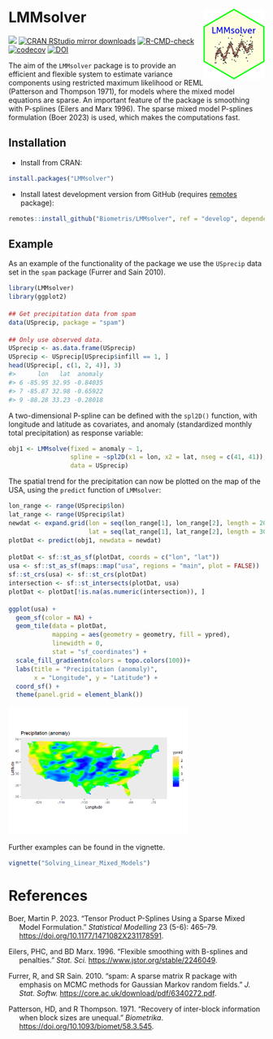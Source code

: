 
<!-- README.md is generated from README.Rmd. Please edit that file -->

# LMMsolver <img src="man/figures/logo.png" align="right" height="139" alt="" />

[![](https://www.r-pkg.org/badges/version/LMMsolver)](https://www.r-pkg.org/pkg/LMMsolver)
[![CRAN RStudio mirror
downloads](https://cranlogs.r-pkg.org/badges/LMMsolver)](https://www.r-pkg.org/pkg/LMMsolver)
[![R-CMD-check](https://github.com/Biometris/LMMsolver/workflows/R-CMD-check/badge.svg)](https://github.com/Biometris/LMMsolver/actions?workflow=R-CMD-check)
[![codecov](https://codecov.io/gh/Biometris/LMMsolver/branch/master/graph/badge.svg)](https://app.codecov.io/gh/Biometris/LMMsolver)
[![DOI](https://zenodo.org/badge/DOI/10.5281/zenodo.14527380.svg)](https://doi.org/10.5281/zenodo.14527380)

The aim of the `LMMsolver` package is to provide an efficient and
flexible system to estimate variance components using restricted maximum
likelihood or REML (Patterson and Thompson 1971), for models where the
mixed model equations are sparse. An important feature of the package is
smoothing with P-splines (Eilers and Marx 1996). The sparse mixed model
P-splines formulation (Boer 2023) is used, which makes the computations
fast.

<!-- The aim of the `LMMsolver` package is to provide an efficient and flexible system to estimate variance components using restricted maximum likelihood or REML [@Patterson1971], for models where the mixed model equations are sparse [@boer2023]. An example of an application is using splines to model spatial [@Rodriguez-Alvarez2018; @Boer2020] or temporal [@Bustos-Korts2019] trends. Another example is mixed model Quantitative Trait Locus (QTL) analysis for multiparental populations, allowing for heterogeneous residual variance and design matrices with Identity-By-Descent (IBD) probabilities [@Li2021]. -->

## Installation

- Install from CRAN:

``` r
install.packages("LMMsolver")
```

- Install latest development version from GitHub (requires
  [remotes](https://github.com/r-lib/remotes) package):

``` r
remotes::install_github("Biometris/LMMsolver", ref = "develop", dependencies = TRUE)
```

## Example

As an example of the functionality of the package we use the `USprecip`
data set in the `spam` package (Furrer and Sain 2010).

``` r
library(LMMsolver)
library(ggplot2)

## Get precipitation data from spam
data(USprecip, package = "spam")

## Only use observed data.
USprecip <- as.data.frame(USprecip)
USprecip <- USprecip[USprecip$infill == 1, ]
head(USprecip[, c(1, 2, 4)], 3)
#>      lon   lat  anomaly
#> 6 -85.95 32.95 -0.84035
#> 7 -85.87 32.98 -0.65922
#> 9 -88.28 33.23 -0.28018
```

A two-dimensional P-spline can be defined with the `spl2D()` function,
with longitude and latitude as covariates, and anomaly (standardized
monthly total precipitation) as response variable:

``` r
obj1 <- LMMsolve(fixed = anomaly ~ 1,
                 spline = ~spl2D(x1 = lon, x2 = lat, nseg = c(41, 41)),
                 data = USprecip)
```

<!-- The summary function gives a table with the effective dimensions and the penalty parameters: -->
<!-- ```{r ED_USprecip} -->
<!-- summary(obj1) -->
<!-- ``` -->

The spatial trend for the precipitation can now be plotted on the map of
the USA, using the `predict` function of `LMMsolver`:

``` r
lon_range <- range(USprecip$lon)
lat_range <- range(USprecip$lat)
newdat <- expand.grid(lon = seq(lon_range[1], lon_range[2], length = 200),
                      lat = seq(lat_range[1], lat_range[2], length = 300))
plotDat <- predict(obj1, newdata = newdat)

plotDat <- sf::st_as_sf(plotDat, coords = c("lon", "lat"))
usa <- sf::st_as_sf(maps::map("usa", regions = "main", plot = FALSE))
sf::st_crs(usa) <- sf::st_crs(plotDat)
intersection <- sf::st_intersects(plotDat, usa)
plotDat <- plotDat[!is.na(as.numeric(intersection)), ]

ggplot(usa) + 
  geom_sf(color = NA) +
  geom_tile(data = plotDat, 
            mapping = aes(geometry = geometry, fill = ypred), 
            linewidth = 0,
            stat = "sf_coordinates") +
  scale_fill_gradientn(colors = topo.colors(100))+
  labs(title = "Precipitation (anomaly)", 
       x = "Longitude", y = "Latitude") +
  coord_sf() +
  theme(panel.grid = element_blank())
```

<img src="man/figures/README-Plot_USprecip-1.png" alt="Precipitation anomaly USA" width="70%" />

Further examples can be found in the vignette.

``` r
vignette("Solving_Linear_Mixed_Models")
```

# References

<div id="refs" class="references csl-bib-body hanging-indent"
entry-spacing="0">

<div id="ref-boer2023" class="csl-entry">

Boer, Martin P. 2023. “Tensor Product P-Splines Using a Sparse Mixed
Model Formulation.” *Statistical Modelling* 23 (5-6): 465–79.
<https://doi.org/10.1177/1471082X231178591>.

</div>

<div id="ref-Eilers1996" class="csl-entry">

Eilers, PHC, and BD Marx. 1996. “<span class="nocase">Flexible smoothing
with B-splines and penalties</span>.” *Stat. Sci.*
<https://www.jstor.org/stable/2246049>.

</div>

<div id="ref-Furrer2010" class="csl-entry">

Furrer, R, and SR Sain. 2010. “<span class="nocase">spam: A sparse
matrix R package with emphasis on MCMC methods for Gaussian Markov
random fields</span>.” *J. Stat. Softw.*
<https://core.ac.uk/download/pdf/6340272.pdf>.

</div>

<div id="ref-Patterson1971" class="csl-entry">

Patterson, HD, and R Thompson. 1971. “<span class="nocase">Recovery of
inter-block information when block sizes are unequal</span>.”
*Biometrika*. <https://doi.org/10.1093/biomet/58.3.545>.

</div>

</div>
